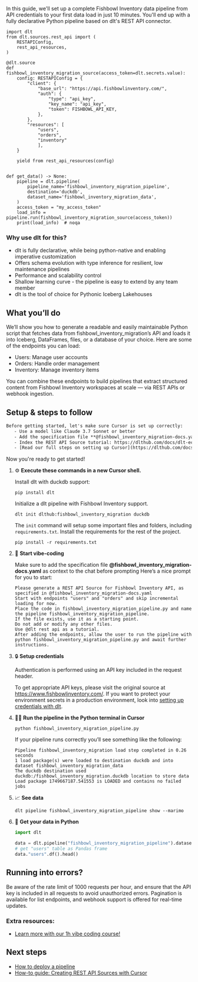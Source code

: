 In this guide, we'll set up a complete Fishbowl Inventory data pipeline from API credentials to your first data load in just 10 minutes. You'll end up with a fully declarative Python pipeline based on dlt's REST API connector.

```python-outcome
import dlt
from dlt.sources.rest_api import (
    RESTAPIConfig,
    rest_api_resources,
)

@dlt.source
def fishbowl_inventory_migration_source(access_token=dlt.secrets.value):
    config: RESTAPIConfig = {
        "client": {
            "base_url": "https://api.fishbowlinventory.com/",
            "auth": {
                "type": "api_key",
                "key_name": "api_key",
                "token": FISHBOWL_API_KEY,
            },
        },
        "resources": [
            "users",
            "orders",
            "inventory"
            ],
    }

    yield from rest_api_resources(config)


def get_data() -> None:
    pipeline = dlt.pipeline(
        pipeline_name='fishbowl_inventory_migration_pipeline',
        destination='duckdb',
        dataset_name='fishbowl_inventory_migration_data', 
    )
    access_token = "my_access_token"
    load_info = pipeline.run(fishbowl_inventory_migration_source(access_token))
    print(load_info)  # noqa
```

### Why use dlt for this?

- dlt is fully declarative, while being python-native and enabling imperative customization
- Offers schema evolution with type inference for resilient, low maintenance pipelines
- Performance and scalability control
- Shallow learning curve - the pipeline is easy to extend by any team member
- dlt is the tool of choice for Pythonic Iceberg Lakehouses

## What you’ll do

We’ll show you how to generate a readable and easily maintainable Python script that fetches data from fishbowl_inventory_migration’s API and loads it into Iceberg, DataFrames, files, or a database of your choice. Here are some of the endpoints you can load:

- Users: Manage user accounts
- Orders: Handle order management
- Inventory: Manage inventory items

You can combine these endpoints to build pipelines that extract structured content from Fishbowl Inventory workspaces at scale — via REST APIs or webhook ingestion.

## Setup & steps to follow

```default
Before getting started, let's make sure Cursor is set up correctly:
   - Use a model like Claude 3.7 Sonnet or better
   - Add the specification file **@fishbowl_inventory_migration-docs.yaml** as context
   - Index the REST API Source tutorial: https://dlthub.com/docs/dlt-ecosystem/verified-sources/rest_api/ and add it to context as **@dlt rest api**
   - [Read our full steps on setting up Cursor](https://dlthub.com/docs/dlt-ecosystem/llm-tooling/cursor-restapi#23-configuring-cursor-with-documentation)
```

Now you're ready to get started! 

1. ⚙️ **Execute these commands in a new Cursor shell.**
    
    Install dlt with duckdb support:
    ```shell
    pip install dlt
    ```

    Initialize a dlt pipeline with Fishbowl Inventory support.
    ```shell
    dlt init dlthub:fishbowl_inventory_migration duckdb
    ```

    The `init` command will setup some important files and folders, including `requirements.txt`. Install the requirements for the rest of the project.
    ```shell
    pip install -r requirements.txt
    ```
    
2. 🤠 **Start vibe-coding**
    
    Make sure to add the specification file **@fishbowl_inventory_migration-docs.yaml** as context to the chat before prompting
    Here’s a nice prompt for you to start: 
    
    ```prompt
    Please generate a REST API Source for Fishbowl Inventory API, as specified in @fishbowl_inventory_migration-docs.yaml 
    Start with endpoints "users" and "orders" and skip incremental loading for now. 
    Place the code in fishbowl_inventory_migration_pipeline.py and name the pipeline fishbowl_inventory_migration_pipeline. 
    If the file exists, use it as a starting point. 
    Do not add or modify any other files. 
    Use @dlt rest api as a tutorial. 
    After adding the endpoints, allow the user to run the pipeline with python fishbowl_inventory_migration_pipeline.py and await further instructions.
    ```

    
3. 🔒 **Setup credentials** 
    
    Authentication is performed using an API key included in the request header.
    
    To get appropriate API keys, please visit the original source at https://www.fishbowlinventory.com/.
    If you want to protect your environment secrets in a production environment, look into [setting up credentials with dlt](https://dlthub.com/docs/walkthroughs/add_credentials).
    
4. 🏃‍♀️ **Run the pipeline in the Python terminal in Cursor**
    
    ```shell
    python fishbowl_inventory_migration_pipeline.py
    ```
    
    If your pipeline runs correctly you’ll see something like the following:
    
    ```shell
    Pipeline fishbowl_inventory_migration load step completed in 0.26 seconds
    1 load package(s) were loaded to destination duckdb and into dataset fishbowl_inventory_migration_data
    The duckdb destination used duckdb:/fishbowl_inventory_migration.duckdb location to store data
    Load package 1749667187.541553 is LOADED and contains no failed jobs
    ```
    
5. 📈 **See data**
    
    ```shell
    dlt pipeline fishbowl_inventory_migration_pipeline show --marimo
    ```
    
6. 🐍 **Get your data in Python**
    
    ```python
    import dlt

   data = dlt.pipeline("fishbowl_inventory_migration_pipeline").dataset()
   # get "users" table as Pandas frame
   data."users".df().head()
    ```

## Running into errors?

Be aware of the rate limit of 1000 requests per hour, and ensure that the API key is included in all requests to avoid unauthorized errors. Pagination is available for list endpoints, and webhook support is offered for real-time updates.

### Extra resources:

- [Learn more with our 1h vibe coding course!](https://www.youtube.com/watch?v=GGid70rnJuM)

## Next steps

- [How to deploy a pipeline](https://dlthub.com/docs/walkthroughs/deploy-a-pipeline)
- [How-to guide: Creating REST API Sources with Cursor](https://dlthub.com/docs/dlt-ecosystem/llm-tooling/cursor-restapi)